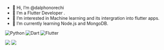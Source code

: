 - 👋 Hi, I’m @dalphonorechi
- 🌱 I’m a Flutter Developer .
- 👀 I’m interested in Machine learning and its intergration into flutter apps.
- 🌱 I’m currently learning Node.js and MongoDB.

![Python](https://img.shields.io/badge/python-3670A0?style=plastic&logo=python&logoColor=ffdd54) ![Dart](https://img.shields.io/badge/dart-%230175C2.svg?style=plastic&logo=dart&logoColor=white) ![Flutter](https://img.shields.io/badge/Flutter-%2302569B.svg?style=plastic&logo=Flutter&logoColor=white)
<!---
dalphonorechi/dalphonorechi is a ✨ special ✨ repository because its `README.md` (this file) appears on your GitHub profile.
You can click the Preview link to take a look at your changes.
--->
<!-- [![Anurag's GitHub stats](https://github-readme-stats.vercel.app/api?username=dalphonorechi&show_icons=true&theme=onedark)](https://github.com/anuraghazra/github-readme-stats) -->

<!-- [![Top Langs](https://github-readme-stats.vercel.app/api/top-langs/?username=dalphonorechi&layout=compact)](https://github.com/anuraghazra/github-readme-stats) -->
<!-- # 📊GitHub Stats : -->
![](https://github-readme-stats.vercel.app/api?username=dalphonorechi&theme=monokai&hide_border=true&include_all_commits=false&count_private=true)
![](https://github-readme-streak-stats.herokuapp.com/?user=dalphonorechi&theme=monokai&hide_border=true)
